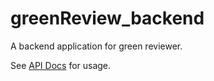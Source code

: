 # greenReview_backend

A backend application for green reviewer.

See [API Docs](https://github.com/KHUGREEN/green_review_api) for usage.
